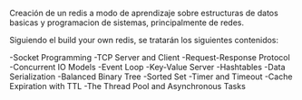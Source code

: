 Creación de un redis a modo de aprendizaje sobre estructuras de datos basicas y programacion de sistemas, principalmente de redes.

Siguiendo el build your own redis, se tratarán los siguientes contenidos:


-Socket Programming
-TCP Server and Client
-Request-Response Protocol
-Concurrent IO Models
-Event Loop 
-Key-Value Server
-Hashtables 
-Data Serialization
-Balanced Binary Tree
-Sorted Set
-Timer and Timeout
-Cache Expiration with TTL
-The Thread Pool and Asynchronous Tasks
